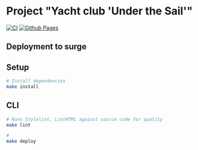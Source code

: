 # Project "Yacht club 'Under the Sail'"
[![CI](https://github.com/Teihden/layout-designer-project-58/actions/workflows/CI.yml/badge.svg)](https://github.com/Teihden/layout-designer-project-58/actions/workflows/CI.yml)
[![Github Pages](https://github.com/Teihden/layout-designer-project-58/actions/workflows/github-pages.yml/badge.svg)](https://github.com/Teihden/layout-designer-project-58/actions/workflows/github-pages.yml)


## Deployment to surge


## Setup

```bash
# Install dependencies
make install
```

## CLI

```bash
# Runs Stylelint, LintHTML against source code for quality
make lint

# 
make deploy
```
